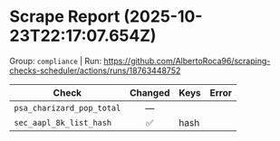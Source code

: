 # Scrape Report (2025-10-23T22:17:07.654Z)

Group: `compliance`  |  Run: https://github.com/AlbertoRoca96/scraping-checks-scheduler/actions/runs/18763448752

| Check | Changed | Keys | Error |
|---|:---:|:--|:--|
| `psa_charizard_pop_total` | — |  |  |
| `sec_aapl_8k_list_hash` | ✅ | hash |  |
